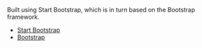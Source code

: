 Built using Start Bootstrap, which is in turn based on the Bootstrap framework.

* [Start Bootstrap](http://startbootstrap.com/) 
* [Bootstrap](http://getbootstrap.com/)
